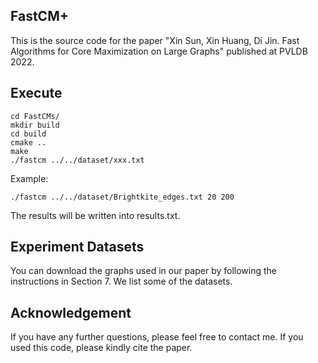 ## FastCM+
This is the source code for the paper "Xin Sun, Xin Huang, Di Jin. Fast Algorithms for Core Maximization on Large Graphs" published at PVLDB 2022. 
## Execute
```
cd FastCMs/
mkdir build
cd build
cmake ..
make
./fastcm ../../dataset/xxx.txt 
```
Example:
```
./fastcm ../../dataset/Brightkite_edges.txt 20 200
```
The results will be written into results.txt.

## Experiment Datasets
You can download the graphs used in our paper by following the instructions in Section 7. We list some of the datasets.

## Acknowledgement
If you have any further questions, please feel free to contact me.
If you used this code, please kindly cite the paper.
